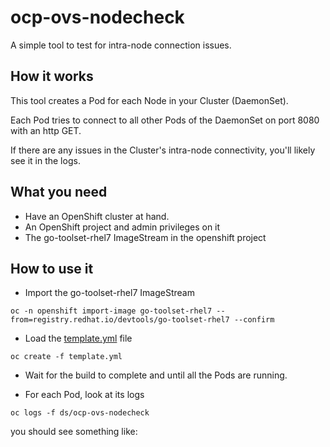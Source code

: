 
ocp-ovs-nodecheck
===

A simple tool to test for intra-node connection issues.

## How it works

This tool creates a Pod for each Node in your Cluster (DaemonSet).

Each Pod tries to connect to all other Pods of the DaemonSet on port 8080 with an http GET.

If there are any issues in the Cluster's intra-node connectivity, you'll likely see it in the logs.

## What you need

* Have an OpenShift cluster at hand.
* An OpenShift project and admin privileges on it
* The go-toolset-rhel7 ImageStream in the openshift project

## How to use it

* Import the go-toolset-rhel7 ImageStream

```
oc -n openshift import-image go-toolset-rhel7 --from=registry.redhat.io/devtools/go-toolset-rhel7 --confirm
```

* Load the [template.yml](template.yml) file 

```
oc create -f template.yml
```

* Wait for the build to complete and until all the Pods are running.

* For each Pod, look at its logs

```
oc logs -f ds/ocp-ovs-nodecheck
```

you should see something like:



